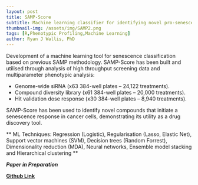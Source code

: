 ```yaml
---
layout: post
title: SAMP-Score
subtitle: Machine learning classifier for identifying novel pro-senescence compounds in p16 positive cancers
thumbnail-img: /assets/img/SAMP2.png
tags: [R,Phenotypic Profiling,Machine Learning]
author: Ryan J Wallis, PhD
---
```


Development of a machine learning tool for senescence classification based on previous SAMP methodology. SAMP-Score has been built and utilised through analysis of high throughput screening data and multiparameter phenotypic analysis:

- Genome-wide siRNA (x63 384-well plates – 24,122 treatments).
- Compound diversity library (x61 384-well plates – 20,000 treatments).
- Hit validation dose response (x30 384-well plates – 8,940 treatments).

SAMP-Score has been used to identify novel compounds that initiate a senescence response in cancer cells, demonstrating its utility as a drug discovery tool. 

** ML Techniques: Regression (Logistic), Regularisation (Lasso, Elastic Net), Support vector machines (SVM), Decision trees (Random Forrest), Dimensionality reduction (MDA), Neural networks, Ensemble model stacking and Hierarchical clustering **

**_Paper in Preparation_**

<strong><a href="https://pubmed.ncbi.nlm.nih.gov/35580013/">Github Link</a>
